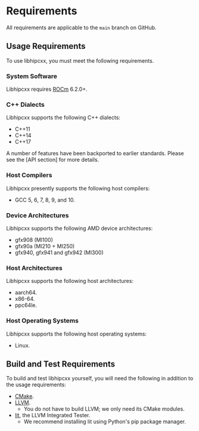 <!-- MIT License
  -- 
  -- Modifications Copyright (c) 2024-2025 Advanced Micro Devices, Inc.
  -- 
  -- Permission is hereby granted, free of charge, to any person obtaining a copy
  -- of this software and associated documentation files (the "Software"), to deal
  -- in the Software without restriction, including without limitation the rights
  -- to use, copy, modify, merge, publish, distribute, sublicense, and/or sell
  -- copies of the Software, and to permit persons to whom the Software is
  -- furnished to do so, subject to the following conditions:
  -- 
  -- The above copyright notice and this permission notice shall be included in all
  -- copies or substantial portions of the Software.
  -- 
  -- THE SOFTWARE IS PROVIDED "AS IS", WITHOUT WARRANTY OF ANY KIND, EXPRESS OR
  -- IMPLIED, INCLUDING BUT NOT LIMITED TO THE WARRANTIES OF MERCHANTABILITY,
  -- FITNESS FOR A PARTICULAR PURPOSE AND NONINFRINGEMENT. IN NO EVENT SHALL THE
  -- AUTHORS OR COPYRIGHT HOLDERS BE LIABLE FOR ANY CLAIM, DAMAGES OR OTHER
  -- LIABILITY, WHETHER IN AN ACTION OF CONTRACT, TORT OR OTHERWISE, ARISING FROM,
  -- OUT OF OR IN CONNECTION WITH THE SOFTWARE OR THE USE OR OTHER DEALINGS IN THE
  -- SOFTWARE.
-->

# Requirements

All requirements are applicable to the `main` branch on GitHub.

## Usage Requirements

To use libhipcxx, you must meet the following
  requirements.

### System Software

Libhipcxx requires [ROCm] 6.2.0+.

### C++ Dialects

Libhipcxx supports the following C++ dialects:

- C++11
- C++14
- C++17

A number of features have been backported to earlier standards.
Please see the [API section] for more details.

### Host Compilers

Libhipcxx presently supports the following host compilers:

- GCC 5, 6, 7, 8, 9, and 10.

### Device Architectures

Libhipcxx supports the following AMD device
  architectures:

- gfx908 (MI100)
- gfx90a (MI210 + MI250)
- gfx940, gfx941 and gfx942 (MI300)

### Host Architectures

Libhipcxx supports the following host architectures:

- aarch64.
- x86-64.
- ppc64le.

### Host Operating Systems

Libhipcxx supports the following host operating systems:

- Linux.

## Build and Test Requirements

To build and test libhipcxx yourself, you will need the following in addition to
  the usage requirements:

- [CMake].
- [LLVM].
  - You do not have to build LLVM; we only need its CMake modules.
- [lit], the LLVM Integrated Tester.
  - We recommend installing lit using Python's pip package manager.

[ROCm]: https://rocm.docs.amd.com/en/latest/ 

[Standard API section]: ../standard_api.md
[Extended API section]: ../extended_api.md
[synchronization primitives section]: ../extended_api/synchronization_primitives.md
[changelog]: ../releases/changelog.md

[CMake]: https://cmake.org
[LLVM]: https://github.com/llvm
[lit]: https://pypi.org/project/lit/
